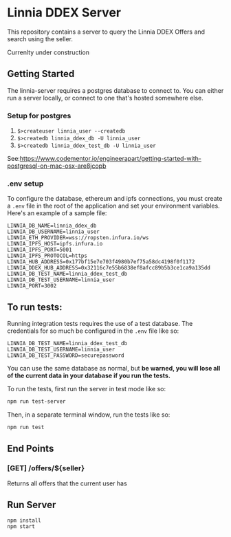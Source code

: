 # Linnia DDEX Server

This repository contains a server to query the Linnia DDEX Offers and search using the seller.

Currenlty under construction

## Getting Started

The linnia-server requires a postgres database to connect to. You can either run a server locally, or connect to one that's hosted somewhere else.

### Setup for postgres

1. `$>createuser linnia_user --createdb`
1. `$>createdb linnia_ddex_db -U linnia_user`
1. `$>createdb linnia_ddex_test_db -U linnia_user`

See:https://www.codementor.io/engineerapart/getting-started-with-postgresql-on-mac-osx-are8jcopb

### .env setup

To configure the database, ethereum and ipfs connections, you must create a `.env` file in the root of the application and set your environment variables. Here's an example of a sample file:

```
LINNIA_DB_NAME=linnia_ddex_db
LINNIA_DB_USERNAME=linnia_user
LINNIA_ETH_PROVIDER=wss://ropsten.infura.io/ws
LINNIA_IPFS_HOST=ipfs.infura.io
LINNIA_IPFS_PORT=5001
LINNIA_IPFS_PROTOCOL=https
LINNIA_HUB_ADDRESS=0x177bf15e7e703f4980b7ef75a58dc4198f0f1172
LINNIA_DDEX_HUB_ADDRESS=0x32116c7e55b6838ef8afcc89b5b3ce1ca9a135dd
LINNIA_DB_TEST_NAME=linnia_ddex_test_db
LINNIA_DB_TEST_USERNAME=linnia_user
LINNIA_PORT=3002

```

## To run tests:

Running integration tests requires the use of a test database. The credentials for so much be configured in the `.env` file like so:

```
LINNIA_DB_TEST_NAME=linnia_ddex_test_db
LINNIA_DB_TEST_USERNAME=linnia_user
LINNIA_DB_TEST_PASSWORD=securepassword
```

You can use the same database as normal, but **be warned, you will lose all of the current data in your database if you run the tests.**

To run the tests, first run the server in test mode like so:

```bash
npm run test-server
```

Then, in a separate terminal window, run the tests like so:

```bash
npm run test
```

## End Points

### [GET] /offers/${seller}

Returns all offers that the current user has



## Run Server

```
npm install
npm start
```
